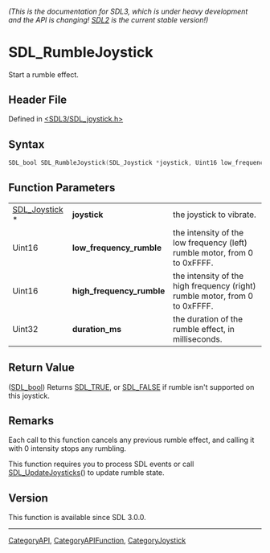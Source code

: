 ###### (This is the documentation for SDL3, which is under heavy development and the API is changing! [SDL2](https://wiki.libsdl.org/SDL2/) is the current stable version!)
# SDL_RumbleJoystick

Start a rumble effect.

## Header File

Defined in [<SDL3/SDL_joystick.h>](https://github.com/libsdl-org/SDL/blob/main/include/SDL3/SDL_joystick.h)

## Syntax

```c
SDL_bool SDL_RumbleJoystick(SDL_Joystick *joystick, Uint16 low_frequency_rumble, Uint16 high_frequency_rumble, Uint32 duration_ms);
```

## Function Parameters

|                                |                           |                                                                             |
| ------------------------------ | ------------------------- | --------------------------------------------------------------------------- |
| [SDL_Joystick](SDL_Joystick) * | **joystick**              | the joystick to vibrate.                                                    |
| Uint16                         | **low_frequency_rumble**  | the intensity of the low frequency (left) rumble motor, from 0 to 0xFFFF.   |
| Uint16                         | **high_frequency_rumble** | the intensity of the high frequency (right) rumble motor, from 0 to 0xFFFF. |
| Uint32                         | **duration_ms**           | the duration of the rumble effect, in milliseconds.                         |

## Return Value

([SDL_bool](SDL_bool)) Returns [SDL_TRUE](SDL_TRUE), or
[SDL_FALSE](SDL_FALSE) if rumble isn't supported on this joystick.

## Remarks

Each call to this function cancels any previous rumble effect, and calling
it with 0 intensity stops any rumbling.

This function requires you to process SDL events or call
[SDL_UpdateJoysticks](SDL_UpdateJoysticks)() to update rumble state.

## Version

This function is available since SDL 3.0.0.

----
[CategoryAPI](CategoryAPI), [CategoryAPIFunction](CategoryAPIFunction), [CategoryJoystick](CategoryJoystick)


